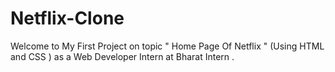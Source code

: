 # Netflix-Clone
Welcome to My First Project on topic " Home Page Of Netflix " (Using HTML and CSS ) as a Web Developer Intern at Bharat Intern .
 
